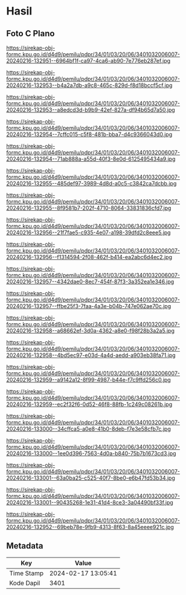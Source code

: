 # Hasil

## Foto C Plano

https://sirekap-obj-formc.kpu.go.id/d4d9/pemilu/pdpr/34/01/03/20/06/3401032006007-20240216-132951--6964bf1f-ca97-4ca6-ab90-7e776eb287ef.jpg

https://sirekap-obj-formc.kpu.go.id/d4d9/pemilu/pdpr/34/01/03/20/06/3401032006007-20240216-132953--b4a2a7db-a9c8-465c-829d-f8d18bccf5cf.jpg

https://sirekap-obj-formc.kpu.go.id/d4d9/pemilu/pdpr/34/01/03/20/06/3401032006007-20240216-132953--a8edcd3d-b9b9-42ef-827a-df94b65d7a50.jpg

https://sirekap-obj-formc.kpu.go.id/d4d9/pemilu/pdpr/34/01/03/20/06/3401032006007-20240216-132954--7cffc015-c5f8-481b-bba7-d4c9366043d0.jpg

https://sirekap-obj-formc.kpu.go.id/d4d9/pemilu/pdpr/34/01/03/20/06/3401032006007-20240216-132954--71ab888a-a55d-40f3-8e0d-6125495434a9.jpg

https://sirekap-obj-formc.kpu.go.id/d4d9/pemilu/pdpr/34/01/03/20/06/3401032006007-20240216-132955--485def97-3989-4d8d-a0c5-c3842ca7dcbb.jpg

https://sirekap-obj-formc.kpu.go.id/d4d9/pemilu/pdpr/34/01/03/20/06/3401032006007-20240216-132955--8f9581b7-202f-4710-8064-33831836cfd7.jpg

https://sirekap-obj-formc.kpu.go.id/d4d9/pemilu/pdpr/34/01/03/20/06/3401032006007-20240216-132956--21f7fae5-c935-4e07-a198-39dfd2c8eee5.jpg

https://sirekap-obj-formc.kpu.go.id/d4d9/pemilu/pdpr/34/01/03/20/06/3401032006007-20240216-132956--f1314594-2f08-462f-b414-ea2abc6d4ec2.jpg

https://sirekap-obj-formc.kpu.go.id/d4d9/pemilu/pdpr/34/01/03/20/06/3401032006007-20240216-132957--4342dae0-8ec7-454f-87f3-3a352ea1e346.jpg

https://sirekap-obj-formc.kpu.go.id/d4d9/pemilu/pdpr/34/01/03/20/06/3401032006007-20240216-132957--ffbe25f3-7faa-4a3e-b04b-747e062ae70c.jpg

https://sirekap-obj-formc.kpu.go.id/d4d9/pemilu/pdpr/34/01/03/20/06/3401032006007-20240216-132958--a68662ef-3d0a-4362-a8e0-f98f28b3a2a5.jpg

https://sirekap-obj-formc.kpu.go.id/d4d9/pemilu/pdpr/34/01/03/20/06/3401032006007-20240216-132958--4bd5ec97-e03d-4a4d-aedd-a903eb38fa71.jpg

https://sirekap-obj-formc.kpu.go.id/d4d9/pemilu/pdpr/34/01/03/20/06/3401032006007-20240216-132959--a9142a12-8f99-4987-b44e-f7c9ffd256c0.jpg

https://sirekap-obj-formc.kpu.go.id/d4d9/pemilu/pdpr/34/01/03/20/06/3401032006007-20240216-132959--ec2f32f6-0d52-46f8-88fb-1c249c08261b.jpg

https://sirekap-obj-formc.kpu.go.id/d4d9/pemilu/pdpr/34/01/03/20/06/3401032006007-20240216-133000--34cffca5-a0e8-41b0-8deb-f7e3e58cfb7c.jpg

https://sirekap-obj-formc.kpu.go.id/d4d9/pemilu/pdpr/34/01/03/20/06/3401032006007-20240216-133000--1ee0d396-7563-4d0a-b840-75b7b1673cd3.jpg

https://sirekap-obj-formc.kpu.go.id/d4d9/pemilu/pdpr/34/01/03/20/06/3401032006007-20240216-133001--63a0ba25-c525-40f7-8be0-e6b47fd53b34.jpg

https://sirekap-obj-formc.kpu.go.id/d4d9/pemilu/pdpr/34/01/03/20/06/3401032006007-20240216-133001--90435268-1e31-41d4-8ce3-3a04490bf33f.jpg

https://sirekap-obj-formc.kpu.go.id/d4d9/pemilu/pdpr/34/01/03/20/06/3401032006007-20240216-132952--69beb78e-9fb9-4313-8f63-8a45eeee921c.jpg


## Metadata

| Key        | Value               |
| ---------- | ------------------- |
| Time Stamp | 2024-02-17 13:05:41 |
| Kode Dapil | 3401                |



